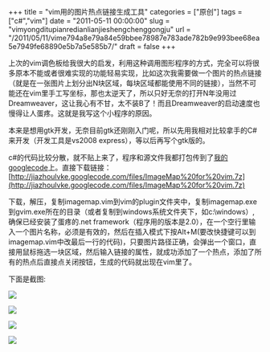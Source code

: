 +++
title = "vim用的图片热点链接生成工具"
categories = ["原创"]
tags = ["c#","vim"]
date = "2011-05-11 00:00:00"
slug = "vimyongditupianredianlianjieshengchenggongju"
url = "/2011/05/11/vime794a8e79a84e59bbee78987e783ade782b9e993bee68ea5e7949fe68890e5b7a5e585b7/"
draft = false
+++

上次的vim调色板给我很大的启发，利用这种调用图形程序的方式，完全可以将很多原本不能或者很难实现的功能轻易实现，比如这次我需要做一个图片的热点链接（就是在一张图片上划分出N块区域，每块区域都能使用不同的链接），当然不可能还在vim里手工写坐标，那也太逆天了，所以只好无奈的打开N年没用过Dreamweaver，这让我心有不甘，太不装B了！而且Dreamweaver的启动速度也慢得让人蛋疼。这就是我写这个小程序的原因。

本来是想用gtk开发，无奈目前gtk还刚刚入门呢，所以先用我相对比较拿手的C#来开发（开发工具是vs2008 express），等以后再写个gtk版的。

c#的代码比较分散，就不贴上来了，程序和源文件我都打包传到了[我的googlecode](http://jiazhoulvke.googlecode.com)上。直接下载链接：[http://jiazhoulvke.googlecode.com/files/ImageMap%20for%20vim.7z](http://jiazhoulvke.googlecode.com/files/ImageMap%20for%20vim.7z)

下载，解压，复制imagemap.vim到vim的plugin文件夹中，复制imagemap.exe到gvim.exe所在的目录（或者复制到windows系统文件夹下，如c:\windows）,确保已经安装了蛋疼的.net framework（程序用的版本是2.0），在一个空行里输入一个图片名称，必须是有效的，然后在插入模式下按Alt+M(要改快捷键可以到imagemap.vim中改最后一行的代码)，只要图片路径正确，会弹出一个窗口，直接用鼠标拖选一块区域，然后输入链接的属性，就成功添加了一个热点，添加了所有的热点后直接点关闭按钮，生成的代码就出现在vim里了。

下面是截图:

[![](http://www.jiazhoulvke.com/wp-content/uploads/2011/05/11.png)](http://jiazhoulvke.com/?attachment_id=85)

[![](http://www.jiazhoulvke.com/wp-content/uploads/2011/05/2.png)](http://jiazhoulvke.com/?attachment_id=86)

[![](http://www.jiazhoulvke.com/wp-content/uploads/2011/05/3.png)](http://jiazhoulvke.com/?attachment_id=87)

[![](http://www.jiazhoulvke.com/wp-content/uploads/2011/05/4.png)](http://jiazhoulvke.com/?attachment_id=88)